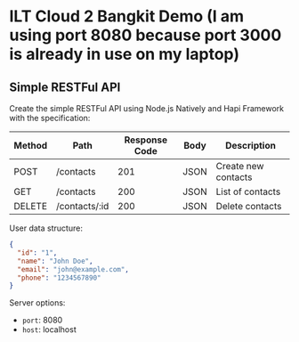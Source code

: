 # ILT Cloud 2 Bangkit Demo (I am using port 8080 because port 3000 is already in use on my laptop)

## Simple RESTFul API

Create the simple RESTFul API using Node.js Natively and Hapi Framework with the specification:

| Method | Path          | Response Code | Body | Description         |
| ------ |---------------| ------------- | ---- |---------------------|
| POST   | /contacts     | 201 | JSON | Create new contacts |
| GET    | /contacts     | 200 | JSON | List of contacts    |
| DELETE | /contacts/:id | 200 | JSON | Delete contacts     |

User data structure:

```json
{
  "id": "1",
  "name": "John Doe",
  "email": "john@example.com",
  "phone": "1234567890"
}
```
Server options:
 - `port`: 8080
 - `host`: localhost


